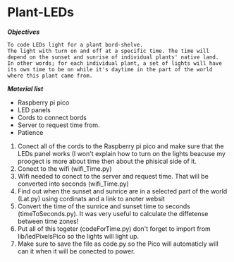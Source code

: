 # Plant-LEDs


___Objectives___

	To code LEDs light for a plant bord-shelve. 
	The light with turn on and off at a specific time. The time will depend on the sunset and sunrise of individual plants' native land.
	In other words; for each individual plant, a set of lights will have its own time to be on while it's daytime in the part of the world where this plant came from.
	

___Material list___

 - Raspberry pi pico
 - LED panels
 - Cords to connect bords
 - Server to request time from.
 - Patience




1.	Conect all of the cords to the Raspberry pi pico and make sure that the LEDs panel works (I won't explain how to turn on the lights beacuse my proogect is more about time then about the phisical side of it.
2.	Conect to the wifi (wifi_Time.py)
3.	Wifi needed to conect to the server and request time. That will be converted into seconds (wifi_Time.py)
4.	Find out when the sunset and sunrice are in a selected part of the world (Lat.py) using cordinats and a link to anoter websit
5.	Convert the time of the sunrice and sunset time to seconds (timeToSeconds.py). 
		It was very useful to calculate the diffetense between time zones!
6. 	Put all of this togeter (codeForTime.py)
 		don't forget to import from lib/ledPixelsPico so the lights will light up. 
8. 	Make sure to save the file as code.py so the Pico will automaticly will can it when it will be conected to power.


		
